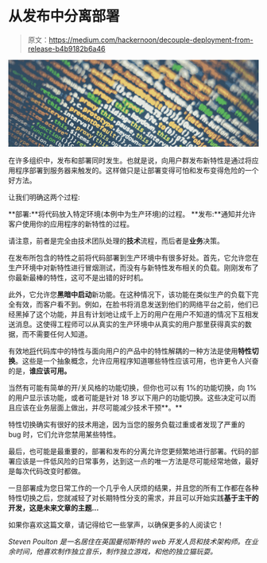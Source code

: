 # 从发布中分离部署

> 原文：<https://medium.com/hackernoon/decouple-deployment-from-release-b4b9182b6a46>

![](img/a332ade20392376214241764c6752c8b.png)

在许多组织中，发布和部署同时发生。也就是说，向用户群发布新特性是通过将应用程序部署到服务器来触发的。这样做只是让部署变得可怕和发布变得危险的一个好方法。

让我们明确这两个过程:

**部署:**将代码放入特定环境(本例中为生产环境)的过程。
**发布:**通知并允许客户使用你的应用程序的新特性的过程。

请注意，前者是完全由技术团队处理的**技术**流程，而后者是**业务**决策。

在发布所包含的特性之前将代码部署到生产环境中有很多好处。首先，它允许您在生产环境中对新特性进行冒烟测试，而没有与新特性发布相关的负载。刚刚发布了你最新最棒的特性，这可不是出错的好时机。

此外，它允许您**黑暗中启动**新功能。在这种情况下，该功能在类似生产的负载下完全有效，而客户看不到。例如，在脸书将消息发送到他们的网络平台之前，他们已经黑掉了这个功能，并且有计划地让成千上万的用户在用户不知道的情况下互相发送消息。这使得工程师可以从真实的生产环境中从真实的用户那里获得真实的数据，而不需要任何人知道。

有效地[将](https://hackernoon.com/tagged/decouple)代码库中的特性与面向用户的产品中的特性解耦的一种方法是使用**特性切换**。这些是一个抽象概念，允许应用程序知道哪些特性应该可用，也许更令人兴奋的是，**谁应该可用。**

当然有可能有简单的开/关风格的功能切换，但你也可以有 1%的功能切换，向 1%的用户显示该功能，或者可能是针对 18 岁以下用户的功能切换。这些决定可以而且应该在业务层面上做出，并尽可能减少技术干预**。**

特性切换确实有很好的技术用途，因为当您的服务负载过重或者发现了严重的 bug 时，它们允许您禁用某些特性。

最后，也可能是最重要的，部署和发布的分离允许您更频繁地进行部署。代码的部署应该是一件低风险的日常事务，达到这一点的唯一方法是尽可能经常地做，最好是每次代码改变时都做。

一旦部署成为您日常工作的一个几乎令人厌烦的结果，并且您的所有工作都在各种特性切换之后，您就减轻了对长期特性分支的需求，并且可以开始实践**基于主干的开发，这是未来文章的主题…**

如果你喜欢这篇文章，请记得给它一些掌声，以确保更多的人阅读它！

*Steven Poulton 是一名居住在英国曼彻斯特的 web 开发人员和技术架构师。在业余时间，他喜欢制作独立音乐，制作独立游戏，和他的独立猫玩耍。*